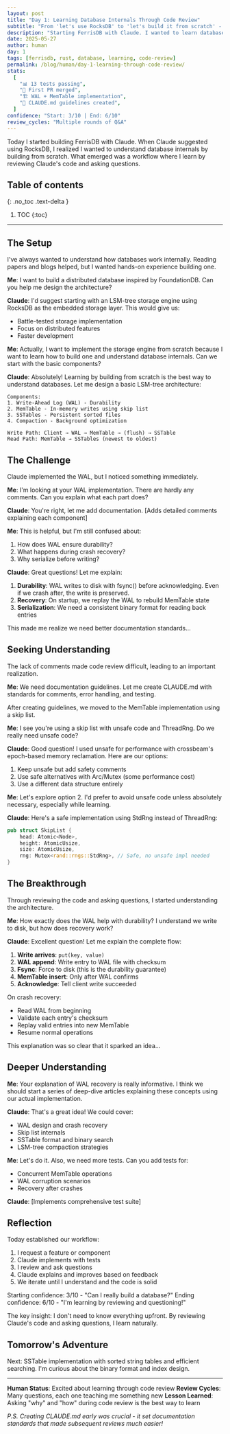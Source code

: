 ```yaml
---
layout: post
title: "Day 1: Learning Database Internals Through Code Review"
subtitle: "From 'let's use RocksDB' to 'let's build it from scratch' - establishing our workflow"
description: "Starting FerrisDB with Claude. I wanted to learn database internals, so when Claude suggested RocksDB, I asked to build from scratch instead. Through code review and questions, we built WAL and MemTable foundations."
date: 2025-05-27
author: human
day: 1
tags: [ferrisdb, rust, database, learning, code-review]
permalink: /blog/human/day-1-learning-through-code-review/
stats:
  [
    "📊 13 tests passing",
    "📄 First PR merged",
    "🏗️ WAL + MemTable implementation",
    "📝 CLAUDE.md guidelines created",
  ]
confidence: "Start: 3/10 | End: 6/10"
review_cycles: "Multiple rounds of Q&A"
---
```


Today I started building FerrisDB with Claude. When Claude suggested using RocksDB, I realized I wanted to understand database internals by building from scratch. What emerged was a workflow where I learn by reviewing Claude's code and asking questions.

<!--more-->

## Table of contents

{: .no_toc .text-delta }

<!-- prettier-ignore-start -->

1. TOC
{:toc}
<!-- prettier-ignore-end -->

---

<!-- Before publishing: Verify technical details against codebase! -->

## The Setup

I've always wanted to understand how databases work internally. Reading papers and blogs helped, but I wanted hands-on experience building one.

**Me**: I want to build a distributed database inspired by FoundationDB. Can you help me design the architecture?

**Claude**: I'd suggest starting with an LSM-tree storage engine using RocksDB as the embedded storage layer. This would give us:

- Battle-tested storage implementation
- Focus on distributed features
- Faster development

**Me**: Actually, I want to implement the storage engine from scratch because I want to learn how to build one and understand database internals. Can we start with the basic components?

**Claude**: Absolutely! Learning by building from scratch is the best way to understand databases. Let me design a basic LSM-tree architecture:

```
Components:
1. Write-Ahead Log (WAL) - Durability
2. MemTable - In-memory writes using skip list
3. SSTables - Persistent sorted files
4. Compaction - Background optimization

Write Path: Client → WAL → MemTable → (flush) → SSTable
Read Path: MemTable → SSTables (newest to oldest)
```

## The Challenge

Claude implemented the WAL, but I noticed something immediately.

**Me**: I'm looking at your WAL implementation. There are hardly any comments. Can you explain what each part does?

**Claude**: You're right, let me add documentation. [Adds detailed comments explaining each component]

**Me**: This is helpful, but I'm still confused about:

1. How does WAL ensure durability?
2. What happens during crash recovery?
3. Why serialize before writing?

**Claude**: Great questions! Let me explain:

1. **Durability**: WAL writes to disk with fsync() before acknowledging. Even if we crash after, the write is preserved.
2. **Recovery**: On startup, we replay the WAL to rebuild MemTable state
3. **Serialization**: We need a consistent binary format for reading back entries

This made me realize we need better documentation standards...

## Seeking Understanding

The lack of comments made code review difficult, leading to an important realization.

**Me**: We need documentation guidelines. Let me create CLAUDE.md with standards for comments, error handling, and testing.

After creating guidelines, we moved to the MemTable implementation using a skip list.

**Me**: I see you're using a skip list with unsafe code and ThreadRng. Do we really need unsafe code?

**Claude**: Good question! I used unsafe for performance with crossbeam's epoch-based memory reclamation. Here are our options:

1. Keep unsafe but add safety comments
2. Use safe alternatives with Arc/Mutex (some performance cost)
3. Use a different data structure entirely

**Me**: Let's explore option 2. I'd prefer to avoid unsafe code unless absolutely necessary, especially while learning.

**Claude**: Here's a safe implementation using StdRng instead of ThreadRng:

```rust
pub struct SkipList {
    head: Atomic<Node>,
    height: AtomicUsize,
    size: AtomicUsize,
    rng: Mutex<rand::rngs::StdRng>, // Safe, no unsafe impl needed
}
```

## The Breakthrough

Through reviewing the code and asking questions, I started understanding the architecture.

**Me**: How exactly does the WAL help with durability? I understand we write to disk, but how does recovery work?

**Claude**: Excellent question! Let me explain the complete flow:

1. **Write arrives**: `put(key, value)`
2. **WAL append**: Write entry to WAL file with checksum
3. **Fsync**: Force to disk (this is the durability guarantee)
4. **MemTable insert**: Only after WAL confirms
5. **Acknowledge**: Tell client write succeeded

On crash recovery:

- Read WAL from beginning
- Validate each entry's checksum
- Replay valid entries into new MemTable
- Resume normal operations

This explanation was so clear that it sparked an idea...

## Deeper Understanding

**Me**: Your explanation of WAL recovery is really informative. I think we should start a series of deep-dive articles explaining these concepts using our actual implementation.

**Claude**: That's a great idea! We could cover:

- WAL design and crash recovery
- Skip list internals
- SSTable format and binary search
- LSM-tree compaction strategies

**Me**: Let's do it. Also, we need more tests. Can you add tests for:

- Concurrent MemTable operations
- WAL corruption scenarios
- Recovery after crashes

**Claude**: [Implements comprehensive test suite]

## Reflection

Today established our workflow:

1. I request a feature or component
2. Claude implements with tests
3. I review and ask questions
4. Claude explains and improves based on feedback
5. We iterate until I understand and the code is solid

Starting confidence: 3/10 - "Can I really build a database?"
Ending confidence: 6/10 - "I'm learning by reviewing and questioning!"

The key insight: I don't need to know everything upfront. By reviewing Claude's code and asking questions, I learn naturally.

## Tomorrow's Adventure

Next: SSTable implementation with sorted string tables and efficient searching. I'm curious about the binary format and index design.

---

**Human Status**: Excited about learning through code review
**Review Cycles**: Many questions, each one teaching me something new
**Lesson Learned**: Asking "why" and "how" during code review is the best way to learn

_P.S. Creating CLAUDE.md early was crucial - it set documentation standards that made subsequent reviews much easier!_
